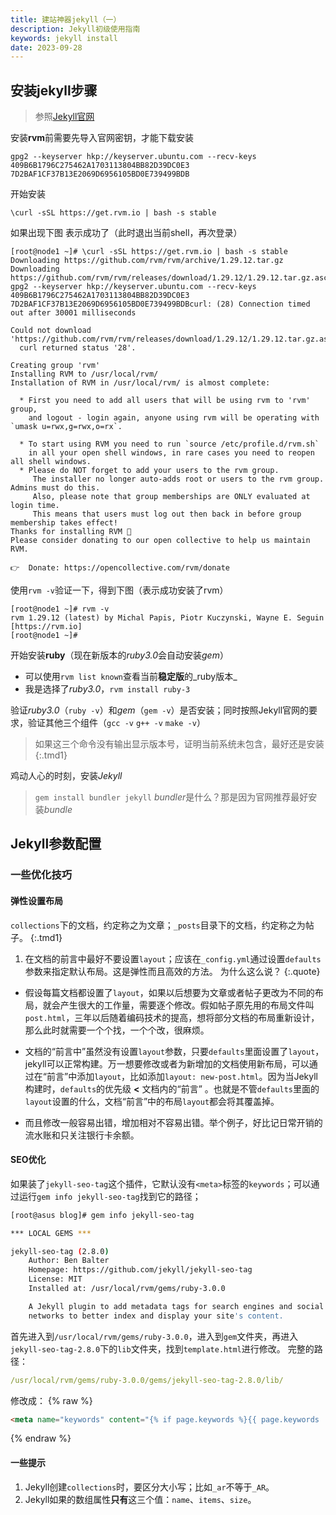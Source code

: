 ```yaml
---
title: 建站神器jekyll（一）
description: Jekyll初级使用指南
keywords: jekyll install
date: 2023-09-28
---
```


## 安装jekyll步骤
 > 参照[Jekyll官网](https://jekyllrb.com/docs/)

安装**rvm**前需要先导入官网密钥，才能下载安装

```
gpg2 --keyserver hkp://keyserver.ubuntu.com --recv-keys 409B6B1796C275462A1703113804BB82D39DC0E3 7D2BAF1CF37B13E2069D6956105BD0E739499BDB
```

开始安装

`\curl -sSL https://get.rvm.io | bash -s stable`

如果出现下图 表示成功了（此时退出当前shell，再次登录）

```shell
[root@node1 ~]# \curl -sSL https://get.rvm.io | bash -s stable
Downloading https://github.com/rvm/rvm/archive/1.29.12.tar.gz
Downloading https://github.com/rvm/rvm/releases/download/1.29.12/1.29.12.tar.gz.asc
gpg2 --keyserver hkp://keyserver.ubuntu.com --recv-keys 409B6B1796C275462A1703113804BB82D39DC0E3 7D2BAF1CF37B13E2069D6956105BD0E739499BDBcurl: (28) Connection timed out after 30001 milliseconds

Could not download 'https://github.com/rvm/rvm/releases/download/1.29.12/1.29.12.tar.gz.asc'.
  curl returned status '28'.

Creating group 'rvm'
Installing RVM to /usr/local/rvm/
Installation of RVM in /usr/local/rvm/ is almost complete:

  * First you need to add all users that will be using rvm to 'rvm' group,
    and logout - login again, anyone using rvm will be operating with `umask u=rwx,g=rwx,o=rx`.

  * To start using RVM you need to run `source /etc/profile.d/rvm.sh`
    in all your open shell windows, in rare cases you need to reopen all shell windows.
  * Please do NOT forget to add your users to the rvm group.
     The installer no longer auto-adds root or users to the rvm group. Admins must do this.
     Also, please note that group memberships are ONLY evaluated at login time.
     This means that users must log out then back in before group membership takes effect!
Thanks for installing RVM 🙏
Please consider donating to our open collective to help us maintain RVM.

👉  Donate: https://opencollective.com/rvm/donate
```

使用`rvm -v`验证一下，得到下图（表示成功安装了rvm）

```shell
[root@node1 ~]# rvm -v
rvm 1.29.12 (latest) by Michal Papis, Piotr Kuczynski, Wayne E. Seguin [https://rvm.io]
[root@node1 ~]#
```

开始安装**ruby**（现在新版本的*ruby3.0*会自动安装*gem*）
 - 可以使用`rvm list known`查看当前**稳定版**的_ruby版本_ 
 - 我是选择了*ruby3.0*，`rvm install ruby-3`

验证*ruby3.0*（`ruby -v`）和*gem*（`gem -v`）是否安装；同时按照Jekyll官网的要求，验证其他三个组件（`gcc -v` `g++ -v` `make -v`）
  > 如果这三个命令没有输出显示版本号，证明当前系统未包含，最好还是安装
  > {:.tmd1}

鸡动人心的时刻，安装*Jekyll*
  > `gem install bundler jekyll`
  > *bundler*是什么？那是因为官网推荐最好安装*bundle*

## Jekyll参数配置

### 一些优化技巧
#### 弹性设置布局

`collections`下的文档，约定称之为文章；`_posts`目录下的文档，约定称之为帖子。
{:.tmd1}

1. 在文档的前言中最好不要设置`layout`；应该在`_config.yml`通过设置`defaults`参数来指定默认布局。这是弹性而且高效的方法。
    为什么这么说？
    {:.quote}

  - 假设每篇文档都设置了`layout`，如果以后想要为文章或者帖子更改为不同的布局，就会产生很大的工作量，需要逐个修改。假如帖子原先用的布局文件叫`post.html`，三年以后随着编码技术的提高，想将部分文档的布局重新设计，那么此时就需要一个个找，一个个改，很麻烦。

  - 文档的“前言中”虽然没有设置`layout`参数，只要`defaults`里面设置了`layout`，jekyll可以正常构建。万一想要修改或者为新增加的文档使用新布局，可以通过在“前言”中添加`layout`，比如添加`layout: new-post.html`。因为当Jekyll构建时，`defaults`的优先级 **<** 文档内的“前言” 。也就是不管`defaults`里面的`layout`设置的什么，文档“前言”中的布局`layout`都会将其覆盖掉。

  - 而且修改一般容易出错，增加相对不容易出错。举个例子，好比记日常开销的流水账和只关注银行卡余额。

#### SEO优化

如果装了`jekyll-seo-tag`这个插件，它默认没有`<meta>`标签的`keywords`；可以通过运行`gem info jekyll-seo-tag`找到它的路径；

```bash
[root@asus blog]# gem info jekyll-seo-tag

*** LOCAL GEMS ***

jekyll-seo-tag (2.8.0)
    Author: Ben Balter
    Homepage: https://github.com/jekyll/jekyll-seo-tag
    License: MIT
    Installed at: /usr/local/rvm/gems/ruby-3.0.0

    A Jekyll plugin to add metadata tags for search engines and social
    networks to better index and display your site's content.
```

首先进入到`/usr/local/rvm/gems/ruby-3.0.0`，进入到`gem`文件夹，再进入`jekyll-seo-tag-2.8.0`下的`lib`文件夹，找到`template.html`进行修改。
完整的路径：
```yaml
/usr/local/rvm/gems/ruby-3.0.0/gems/jekyll-seo-tag-2.8.0/lib/
```
修改成：
{% raw %}
```html
<meta name="keywords" content="{% if page.keywords %}{{ page.keywords | join: ', ' | escape }}{% else %}赛博博客{% endif %}">
```
{% endraw %}

#### 一些提示

1. Jekyll创建`collections`时，要区分大小写；比如`_ar`不等于`_AR`。
2. Jekyll如果的数组属性**只有**这三个值：`name`、`items`、`size`。

